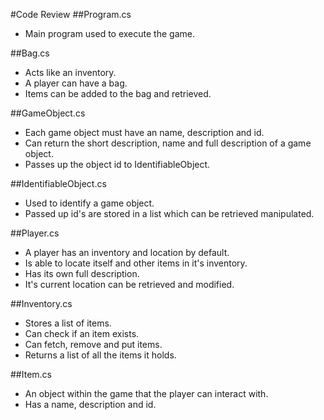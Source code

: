 #Code Review
##Program.cs
+ Main program used to execute the game.

##Bag.cs
+ Acts like an inventory.
+ A player can have a bag.
+ Items can be added to the bag and retrieved.

##GameObject.cs
+ Each game object must have an name, description and id.
+ Can return the short description, name and full description of a game object.
+ Passes up the object id to IdentifiableObject.

##IdentifiableObject.cs
+ Used to identify a game object.
+ Passed up id's are stored in a list which can be retrieved manipulated.

##Player.cs
+ A player has an inventory and location by default.
+ Is able to locate itself and other items in it's inventory.
+ Has its own full description.
+ It's current location can be retrieved and modified.

##Inventory.cs
+ Stores a list of items.
+ Can check if an item exists.
+ Can fetch, remove and put items.
+ Returns a list of all the items it holds.

##Item.cs
+ An object within the game that the player can interact with.
+ Has a name, description and id.